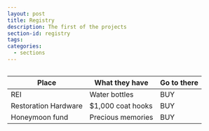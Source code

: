 ```yaml
---
layout: post
title: Registry
description: The first of the projects
section-id: registry
tags:
categories:
  - sections
---
```


<figure class="section-image">
    <img class="u-max-full-width" src="">
    <figcaption></figcaption>
</figure>

|        Place         |   What they have  |            Go to there            |
|----------------------|-------------------|-----------------------------------|
| REI                  | Water bottles     | <span class="cta-button">BUY</span> |
| Restoration Hardware | $1,000 coat hooks | <span class="cta-button">BUY</span> |
| Honeymoon fund       | Precious memories | <span class="cta-button">BUY</span> |
